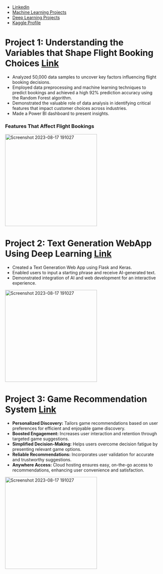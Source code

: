 
- [Linkedin](https://www.linkedin.com/in/roshan-salunke-865425263/)        
- [Machine Learning Projects](https://github.com/roshan9900/Machine-Learning-Projects)
- [Deep Learning Projects](https://github.com/roshan9900/Deep-Learning)
- [Kaggle Profile](https://www.kaggle.com/roshansalunke)

# Project 1: Understanding the Variables that Shape Flight Booking Choices [Link](https://github.com/roshan9900/British_Airways_Virtual_Pro)

- Analyzed 50,000 data samples to uncover key factors influencing flight booking decisions.
- Employed data preprocessing and machine learning techniques to predict bookings and achieved a high 92% prediction accuracy using the Random Forest algorithm.
- Demonstrated the valuable role of data analysis in identifying critical features that impact customer choices across industries.
- Made a Power BI dashboard to present insights. 

### Features That Affect Flight Bookings

<img width="300" alt="Screenshot 2023-08-17 191027" src="https://github.com/roshan9900/Roshan_Portfolio/assets/115538447/b728254a-4cb7-47a0-a6eb-ed79bd701f26">



# Project 2: Text Generation WebApp Using Deep Learning [Link](https://github.com/roshan9900/Deep-Learning/tree/main/text_generation)

- Created a Text Generation Web App using Flask and Keras.
- Enabled users to input a starting phrase and receive AI-generated text.
- Demonstrated integration of AI and web development for an interactive experience.
<img width="300" alt="Screenshot 2023-08-17 191027"  src="https://user-images.githubusercontent.com/115538447/264552296-9ade89cf-faa1-43df-8344-193f856f812d.png">


# Project 3: Game Recommendation System [Link](https://github.com/roshan9900/Machine-Learning-Projects/tree/main/Steam_video_Reco)

- **Personalized Discovery:** Tailors game recommendations based on user preferences for efficient and enjoyable game discovery.
- **Boosted Engagement:** Increases user interaction and retention through targeted game suggestions.
- **Simplified Decision-Making:** Helps users overcome decision fatigue by presenting relevant game options.
- **Reliable Recommendations:** Incorporates user validation for accurate and trustworthy suggestions.
- **Anywhere Access:** Cloud hosting ensures easy, on-the-go access to recommendations, enhancing user convenience and satisfaction.
  
<img width="300" alt="Screenshot 2023-08-17 191027" src="https://user-images.githubusercontent.com/115538447/261802808-5c054193-a531-4571-8c1b-37fc150d4ecb.png">

  

